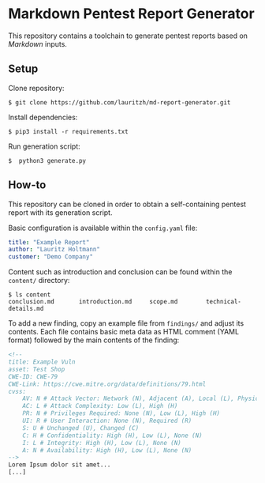 # Markdown Pentest Report Generator
This repository contains a toolchain to generate pentest reports based on *Markdown* inputs.

## Setup
Clone repository:
```console
$ git clone https://github.com/lauritzh/md-report-generator.git
```

Install dependencies:
```console
$ pip3 install -r requirements.txt
```

Run generation script:
```console
$  python3 generate.py 
```

## How-to
This repository can be cloned in order to obtain a self-containing pentest report with its generation script.

Basic configuration is available within the `config.yaml` file:
```yaml
title: "Example Report"
author: "Lauritz Holtmann"
customer: "Demo Company"
```

Content such as introduction and conclusion can be found within the `content/` directory:
```console
$ ls content    
conclusion.md		introduction.md		scope.md		technical-details.md
```

To add a new finding, copy an example file from `findings/` and adjust its contents. Each file contains basic meta data as HTML comment (YAML format) followed by the main contents of the finding:
```html
<!--
title: Example Vuln 
asset: Test Shop
CWE-ID: CWE-79
CWE-Link: https://cwe.mitre.org/data/definitions/79.html
cvss:
    AV: N # Attack Vector: Network (N), Adjacent (A), Local (L), Physical (P)
    AC: L # Attack Complexity: Low (L), High (H)
    PR: N # Privileges Required: None (N), Low (L), High (H)
    UI: R # User Interaction: None (N), Required (R)
    S: U # Unchanged (U), Changed (C)
    C: H # Confidentiality: High (H), Low (L), None (N)
    I: L # Integrity: High (H), Low (L), None (N)
    A: N # Availability: High (H), Low (L), None (N)
-->
Lorem Ipsum dolor sit amet...
[...]
```